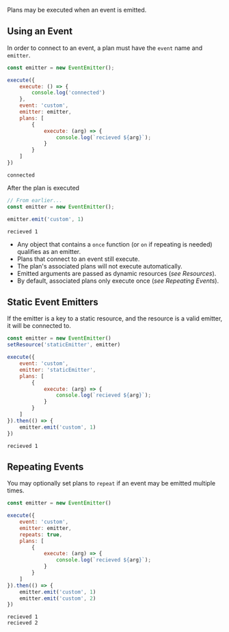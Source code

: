 Plans may be executed when an event is emitted.

## Using an Event
In order to connect to an event, a plan must have the `event` name and `emitter`.
<!-- { "import": { "plan-loader": ["execute"], "events": ["EventEmitter"] } } -->
```js
const emitter = new EventEmitter();

execute({
	execute: () => {
		console.log('connected')
	},
	event: 'custom',
	emitter: emitter,
	plans: [
		{
			execute: (arg) => {
				console.log(`recieved ${arg}`);
			}
		}
	]
})
```
```text
connected
```
After the plan is executed
<!-- { "ignore": true } -->
```js
// From earlier...
const emitter = new EventEmitter();

emitter.emit('custom', 1)
```
```text
recieved 1
```

- Any object that contains a `once` function (or `on` if repeating is needed) qualifies as an emitter.
- Plans that connect to an event still execute.
- The plan's associated plans will not execute automatically.
- Emitted arguments are passed as dynamic resources (*see Resources*).
- By default, associated plans only execute once (*see Repeating Events*).

## Static Event Emitters
If the emitter is a key to a static resource, and the resource is a valid emitter, it will be connected to.
<!-- { "import": { "plan-loader": ["setResource", "execute"], "events": ["EventEmitter"] } } -->
```js
const emitter = new EventEmitter()
setResource('staticEmitter', emitter)

execute({
	event: 'custom',
	emitter: 'staticEmitter',
	plans: [
		{
			execute: (arg) => {
				console.log(`recieved ${arg}`);
			}
		}
	]
}).then(() => {
	emitter.emit('custom', 1)
})
```
```text
recieved 1
```

## Repeating Events
You may optionally set plans to `repeat` if an event may be emitted multiple times.
<!-- { "import": { "plan-loader": ["execute"], "events": ["EventEmitter"] } } -->
```js
const emitter = new EventEmitter()

execute({
	event: 'custom',
	emitter: emitter,
	repeats: true,
	plans: [
		{
			execute: (arg) => {
				console.log(`recieved ${arg}`);
			}
		}
	]
}).then(() => {
	emitter.emit('custom', 1)
	emitter.emit('custom', 2)
})
```
```text
recieved 1
recieved 2
```
